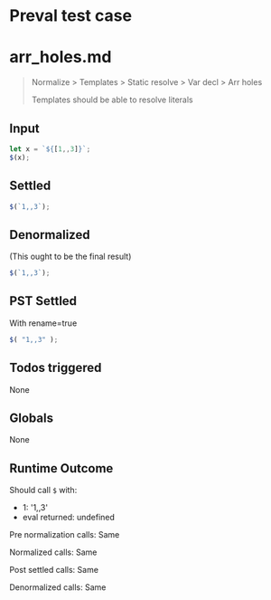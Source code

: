 # Preval test case

# arr_holes.md

> Normalize > Templates > Static resolve > Var decl > Arr holes
>
> Templates should be able to resolve literals

## Input

`````js filename=intro
let x = `${[1,,3]}`;
$(x);
`````


## Settled


`````js filename=intro
$(`1,,3`);
`````


## Denormalized
(This ought to be the final result)

`````js filename=intro
$(`1,,3`);
`````


## PST Settled
With rename=true

`````js filename=intro
$( "1,,3" );
`````


## Todos triggered


None


## Globals


None


## Runtime Outcome


Should call `$` with:
 - 1: '1,,3'
 - eval returned: undefined

Pre normalization calls: Same

Normalized calls: Same

Post settled calls: Same

Denormalized calls: Same
